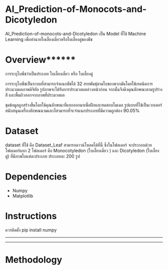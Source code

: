 # AI_Prediction-of-Monocots-and-Dicotyledon
AI_Prediction-of-monocots-and-Dicotyledon เป็น Model ที่ใช้ Machine Learning เพื่อทำนายใบเลี้ยงเดี่ยวหรือใบเลี้ยงคู่ของพืช





# Overview******
การระบุใบพืชว่าเป็นประเภท ใบเลี้ยงเดี่ยว หรือ ใบเลี้ยงคู่ 

การระบุใบพืชเป็นระบบที่สามารถจำแนกพืชได้ 32 สายพันธุ์ตามใบของพวกมันโดยใช้เทคนิคการประมวลผลภาพดิจิทัล รูปภาพจะได้รับการประมวลผลล่วงหน้าก่อน จากนั้นจึงดึงคุณลักษณะตามรูปร่าง สี และพื้นผิวออกจากภาพที่ประมวลผล

ชุดข้อมูลถูกสร้างขึ้นโดยใช้คุณลักษณะที่แยกออกมาเพื่อฝึกและทดสอบโมเดล รูปแบบที่ใช้เป็นเวกเตอร์สนับสนุนเครื่องลักษณนามและก็สามารถที่จะจำแนกประเภทที่มีความถูกต้อง 90.05%


# Dataset
dataset ที่ใช้ คือ Dataset_Leaf สามารถดาวน์โหลดได้ที่นี้ ซึ่งในโฟลเดอร์ จะประกอบด้วยโฟลเดอร์แยก 2 โฟลเดอร์ คือ Monocotyledon (ใบเลี้ยงเดี่ยว ) และ Dicotyledon (ใบเลี้ยงคู่) ที่มีภาพใบแต่ละประเภท ประเภทละ 200 รูป



# Dependencies
* Numpy
* Matplotlib



# Instructions
ควรติดตั้ง
pip install numpy
***
***

# Methodology
